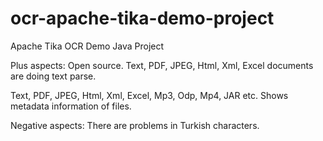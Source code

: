 # ocr-apache-tika-demo-project
Apache Tika OCR Demo Java Project


Plus aspects:
Open source.
Text, PDF, JPEG, Html, Xml, Excel documents are doing text parse.

Text, PDF, JPEG, Html, Xml, Excel, Mp3, Odp, Mp4, JAR etc. Shows metadata information of files.

Negative aspects:
There are problems in Turkish characters.
